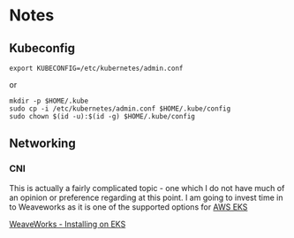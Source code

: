 # Notes


## Kubeconfig


```
export KUBECONFIG=/etc/kubernetes/admin.conf
```
or
```
mkdir -p $HOME/.kube
sudo cp -i /etc/kubernetes/admin.conf $HOME/.kube/config
sudo chown $(id -u):$(id -g) $HOME/.kube/config
```

## Networking

### CNI
This is actually a fairly complicated topic - one which I do not have much of an opinion or preference regarding at this point.  I am going to invest time in to Weaveworks as it is one of the supported options for [AWS EKS](https://docs.aws.amazon.com/eks/latest/userguide/alternate-cni-plugins.html)  

[WeaveWorks - Installing on EKS](https://www.weave.works/docs/net/latest/kubernetes/kube-addon/#-installing-on-eks)
